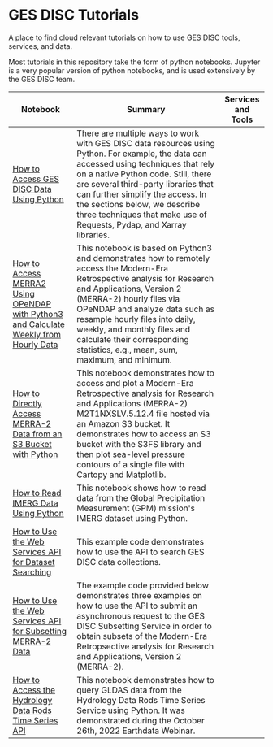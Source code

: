 # GES DISC Tutorials

A place to find cloud relevant tutorials on how to use GES DISC tools, services, and data.

Most tutorials in this repository take the form of python notebooks. Jupyter is a very popular version of python notebooks, and is used extensively by the GES DISC team.

| Notebook  | Summary | Services and Tools |
| ------------- |-------------|:-------------:|
|[How to Access GES DISC Data Using Python](notebooks/How_to_Access_GES_DISC_Data_Using_Python.ipynb) | There are multiple ways to work with GES DISC data resources using Python. For example, the data can accessed using techniques that rely on a native Python code. Still, there are several third-party libraries that can further simplify the access. In the sections below, we describe three techniques that make use of Requests, Pydap, and Xarray libraries. | |
|[How to Access MERRA2 Using OPeNDAP with Python3 and Calculate Weekly from Hourly Data ](notebooks/How_to_Access_MERRA2_Using_OPeNDAP_with_Python3_Calculate_Weekly_from_Hourly.ipynb) | This notebook is based on Python3 and demonstrates how to remotely access the Modern-Era Retrospective analysis for Research and Applications, Version 2 (MERRA-2) hourly files via OPeNDAP and analyze data such as resample hourly files into daily, weekly, and monthly files and calculate their corresponding statistics, e.g., mean, sum, maximum, and minimum. | |
|[How to Directly Access MERRA-2 Data from an S3 Bucket with Python](notebooks/How_to_Directly_Access_MERRA-2_Data_from_an_S3_Bucket.ipynb) | This notebook demonstrates how to access and plot a Modern-Era Retrospective analysis for Research and Applications (MERRA-2) M2T1NXSLV.5.12.4 file hosted via an Amazon S3 bucket. It demonstrates how to access an S3 bucket with the S3FS library and then plot sea-level pressure contours of a single file with Cartopy and Matplotlib.| |
|[How to Read IMERG Data Using Python ](notebooks/How_to_Read_IMERG_Data_Using_Python.ipynb)| This notebook shows how to read data from the Global Precipitation Measurement (GPM) mission's IMERG dataset using Python. |  |
|[How to Use the Web Services API for Dataset Searching ](notebooks/How_to_Use_the_Web_Services_API_for_Dataset_Searching.ipynb) | This example code demonstrates how to use the API to search GES DISC data collections.  | |
|[How to Use the Web Services API for Subsetting MERRA-2 Data](notebooks/How_to_Use_the_Web_Services_API_for_Subsetting_MERRA-2_Data.ipynb) | The example code provided below demonstrates three examples on how to use the API to submit an asynchronous request to the GES DISC Subsetting Service in order to obtain subsets of the Modern-Era Retropsective analysis for Research and Applications, Version 2 (MERRA-2). | |
|[How to Access the Hydrology Data Rods Time Series API](notebooks/How_to_Access_the_Hydrology_Data_Rods_Time_Series_API.ipynb) | This notebook demonstrates how to query GLDAS data from the Hydrology Data Rods Time Series Service using Python. It was demonstrated during the October 26th, 2022 Earthdata Webinar.| |
